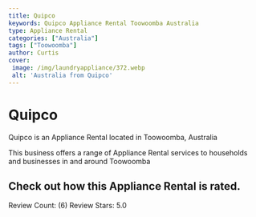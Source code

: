 ```yaml
---
title: Quipco
keywords: Quipco Appliance Rental Toowoomba Australia 
type: Appliance Rental 
categories: ["Australia"]
tags: ["Toowoomba"]
author: Curtis
cover:
 image: /img/laundryappliance/372.webp
 alt: 'Australia from Quipco'
---
```


# Quipco
Quipco is an Appliance Rental located in Toowoomba, Australia

This business offers a range of Appliance Rental services to households and businesses in and around Toowoomba

## Check out how this Appliance Rental is rated.
Review Count: (6)
Review Stars: 5.0
